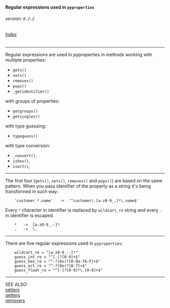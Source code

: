 #### Regular expressions used in `pyproperties` 
###### _version: `0.2.2`_

###### [Index](index.mdown)
----


Regular expressions are used in pyproperties in 
methods working with multiple properties:

*   `gets()`
*   `sets()`
*   `removes()`
*   `pops()`
*   `_getidentifier()`

with groups of properties:

*   `getgroups()`
*   `getsingles()`

with type guessing:

*   `typeguess()`

with type conversion:

*   `_convert()`,
*   `ishex()`,
*   `isoct()`,


----


The first four (`gets()`, `sets()`, `removes()` and `pops()`) are based on the same 
pattern. When you pass identifier of the property as a string it's being 
transformed in such way:


        'customer.*.name'   ->  '^customer\.[a-z0-9_.]*\.name$'


Every `*` character in identifier is replaced by `wildcart_re` string and every `.` in identifier 
is escaped.

        *   ->  [a-z0-9_.-]*
        .   ->  \.


----


There are five regular expressions used in `pyproperties`:

        wildcart_re = "[a-z0-9_.-]*"
        guess_int_re = "^[-]?[0-9]+$"
        guess_hex_re = "^-?(0x)?[0-9a-fA-F]+$"
        guess_oct_re = "^-?(0o)?[0-7]+$"
        guess_float_re = "^[-]?[0-9]*\.[0-9]+$"


----


SEE ALSO:  
[setters](setters.mdown)  
[getters](getters.mdown)  
[removers](removers.mdown)
&nbsp;